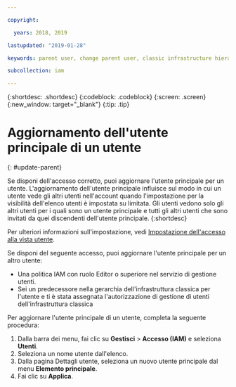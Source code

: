 ```yaml
---

copyright:

  years: 2018, 2019

lastupdated: "2019-01-28"

keywords: parent user, change parent user, classic infrastructure hierarchy

subcollection: iam

---
```


{:shortdesc: .shortdesc}
{:codeblock: .codeblock}
{:screen: .screen}
{:new_window: target="_blank"}
{:tip: .tip}

# Aggiornamento dell'utente principale di un utente
{: #update-parent}

Se disponi dell'accesso corretto, puoi aggiornare l'utente principale per un utente. L'aggiornamento dell'utente principale influisce sul modo in cui un utente vede gli altri utenti nell'account quando l'impostazione per la visibilità dell'elenco utenti è impostata su limitata. Gli utenti vedono solo gli altri utenti per i quali sono un utente principale e tutti gli altri utenti che sono invitati da quei discendenti dell'utente principale.
{:shortdesc}

Per ulteriori informazioni sull'impostazione, vedi [Impostazione dell'accesso alla vista utente](/docs/iam?topic=iam-userlistview#userlistview).

Se disponi del seguente accesso, puoi aggiornare l'utente principale per un altro utente:

* Una politica IAM con ruolo Editor o superiore nel servizio di gestione utenti.
* Sei un predecessore nella gerarchia dell'infrastruttura classica per l'utente e ti è stata assegnata l'autorizzazione di gestione di utenti dell'infrastruttura classica


Per aggiornare l'utente principale di un utente, completa la seguente procedura:

1. Dalla barra dei menu, fai clic su **Gestisci** &gt; **Accesso (IAM)** e seleziona **Utenti**.  
2. Seleziona un nome utente dall'elenco.
3. Dalla pagina Dettagli utente, seleziona un nuovo utente principale dal menu **Elemento principale**.
4. Fai clic su **Applica**.
